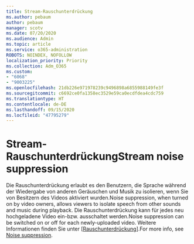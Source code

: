 ```yaml
---
title: Stream-Rauschunterdrückung
ms.author: pebaum
author: pebaum
manager: scotv
ms.date: 07/20/2020
ms.audience: Admin
ms.topic: article
ms.service: o365-administration
ROBOTS: NOINDEX, NOFOLLOW
localization_priority: Priority
ms.collection: Adm_O365
ms.custom:
- "6068"
- "9003225"
ms.openlocfilehash: 21db226e971978239c9496898a6855988149fe3f
ms.sourcegitcommit: c6692ce0fa1358ec3529e59ca0ecdfdea4cdc759
ms.translationtype: HT
ms.contentlocale: de-DE
ms.lasthandoff: 09/15/2020
ms.locfileid: "47795279"
---
```

# <a name="stream-noise-suppression"></a><span data-ttu-id="e2556-102">Stream-Rauschunterdrückung</span><span class="sxs-lookup"><span data-stu-id="e2556-102">Stream noise suppression</span></span>

<span data-ttu-id="e2556-103">Die Rauschunterdrückung erlaubt es den Benutzern, die Sprache während der Wiedergabe von anderen Geräuschen und Musik zu isolieren, wenn Sie von Besitzern des Videos aktiviert wurden.</span><span class="sxs-lookup"><span data-stu-id="e2556-103">Noise suppression, when turned on by video owners, allows viewers to isolate speech from other sounds and music during playback.</span></span> <span data-ttu-id="e2556-104">Die Rauschunterdrückung kann für jedes neu hochgeladene Video ein-bzw. ausschaltet werden.</span><span class="sxs-lookup"><span data-stu-id="e2556-104">Noise suppression can be switched on or off for each newly-uploaded video.</span></span> <span data-ttu-id="e2556-105">Weitere Informationen finden Sie unter [[Rauschunterdrückung](https://docs.microsoft.com/stream/noise-suppression)].</span><span class="sxs-lookup"><span data-stu-id="e2556-105">For more info, see [Noise suppression](https://docs.microsoft.com/stream/noise-suppression).</span></span>